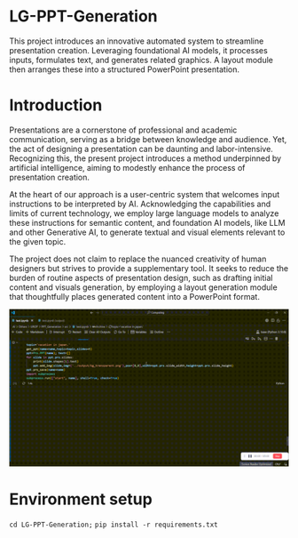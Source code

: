 # LG-PPT-Generation
This project introduces an innovative automated system to streamline presentation creation. Leveraging foundational AI models, it processes inputs, formulates text, and generates related graphics. A layout module then arranges these into a structured PowerPoint presentation.

# Introduction
Presentations are a cornerstone of professional and academic communication, serving as a bridge between knowledge and audience. Yet, the act of designing a presentation can be daunting and labor-intensive. Recognizing this, the present project introduces a method underpinned by artificial intelligence, aiming to modestly enhance the process of presentation creation.

At the heart of our approach is a user-centric system that welcomes input instructions to be interpreted by AI. Acknowledging the capabilities and limits of current technology, we employ large language models to analyze these instructions for semantic content, and foundation AI models, like LLM and other Generative AI, to generate textual and visual elements relevant to the given topic.

The project does not claim to replace the nuanced creativity of human designers but strives to provide a supplementary tool. It seeks to reduce the burden of routine aspects of presentation design, such as drafting initial content and visuals generation, by employing a layout generation module that thoughtfully places generated content into a PowerPoint format.

![image](image.gif)

# Environment setup
`cd LG-PPT-Generation;`
`pip install -r requirements.txt`
